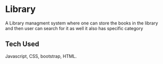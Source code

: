 # Library
A Library managment system where one can store the books in the library and then user can search for it as well it also has specific category
## Tech  Used
Javascript, CSS, bootstrap, HTML.
